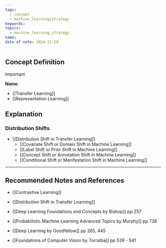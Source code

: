 ```yaml
---
tags:
  - concept
  - machine_learning/strategy
keywords: 
topics:
  - machine_learning_strategy
name: 
date of note: 2024-11-29
---
```


## Concept Definition

>[!important]
>**Name**: 


- [[Transfer Learning]]
- [[Representation Learning]]

## Explanation


### Distribution Shifts

- [[Distribution Shift in Transfer Learning]]
	- [[Covariate Shift or Domain Shift in Machine Learning]]
	- [[Label Shift or Prior Shift in Machine Learning]]
	- [[Concept Shift or Annotation Shift in Machine Learning]]
	- [[Conditional Shift or Manifestation Shift in Machine Learning]]




-----------
##  Recommended Notes and References

- [[Contrastive Learning]]
- [[Distribution Shift in Transfer Learning]]

- [[Deep Learning Foundations and Concepts by Bishop]] pp 257
- [[Probabilistic Machine Learning Advanced Topics by Murphy]] pp 738
- [[Deep Learning by Goodfellow]] pp 265, 445
- [[Foundations of Computer Vision by Torralba]] pp 539 - 541
